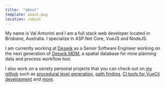 ```yaml
---
title:  "about"
template: about.pug
location: /about
---
```


My name is Val Antonini and I am a full stack web developer located in Brisbane, Australia. I specialize in ASP.Net Core, VueJS and NodeJS. 

I am currently working at [Deswik](http://www.deswik.com "Deswik") as a Senior Software Engineer working on the next generation of [Deswik.MDM](https://www.deswik.com/product-detail/deswik-miningdatamanagement/ "Deswik MDM"), a spatial database for mine planning data and process workflow tool.

I also work on a variety personal projects that you can check out on [my github](https://github.com/valantonini "Github - valantonini") such as [procedural level generation](https://github.com/valantonini/Promethean "Promethean procedural level generator"), [path finding](https://github.com/valantonini/AStar "A* pathfinding"), [CI tools for VueCli development](https://github.com/valantonini/vue-slint "vue-slint") and [more](https://github.com/valantonini?tab=repositories "valantonini repositories").

